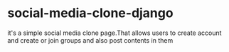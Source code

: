# social-media-clone-django
 it's a simple social media clone page.That allows users to create account and create or join groups and also post contents in them
